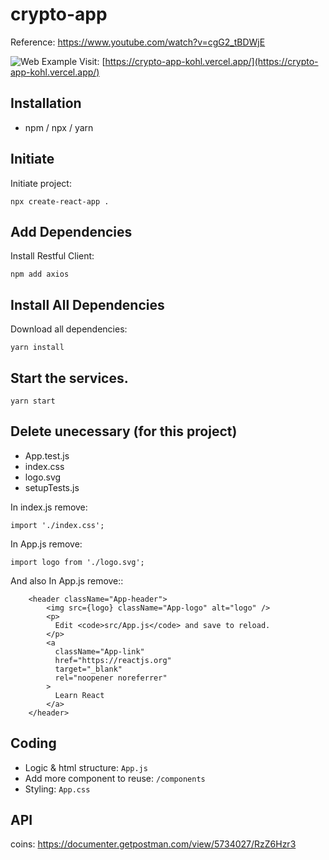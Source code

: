 # crypto-app

Reference: https://www.youtube.com/watch?v=cgG2_tBDWjE

![Web Example](/assets/web.png)
Visit: [https://crypto-app-kohl.vercel.app/](https://crypto-app-kohl.vercel.app/)

## Installation
- npm / npx / yarn

## Initiate

Initiate project:
```
npx create-react-app .
```

## Add Dependencies
Install Restful Client: 
```
npm add axios
```

## Install All Dependencies
Download all dependencies:
```
yarn install
```

## Start the services.
```
yarn start
```

## Delete unecessary (for this project)
- App.test.js
- index.css
- logo.svg
- setupTests.js

In index.js remove:
```
import './index.css';
```

In App.js remove:
```
import logo from './logo.svg';
```

And also In App.js remove::
```
    <header className="App-header">
        <img src={logo} className="App-logo" alt="logo" />
        <p>
          Edit <code>src/App.js</code> and save to reload.
        </p>
        <a
          className="App-link"
          href="https://reactjs.org"
          target="_blank"
          rel="noopener noreferrer"
        >
          Learn React
        </a>
    </header>
```

## Coding
- Logic & html structure: `App.js`
- Add more component to reuse: `/components`
- Styling: `App.css`

## API

coins: https://documenter.getpostman.com/view/5734027/RzZ6Hzr3

